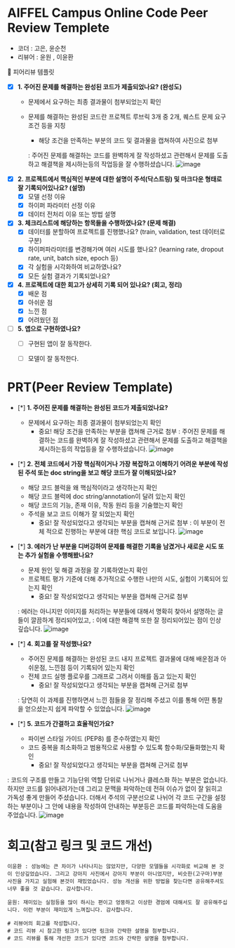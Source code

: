 # AIFFEL Campus Online Code Peer Review Templete
- 코더 : 고은, 윤순천
- 리뷰어 : 윤원 , 이윤환

🤔 피어리뷰 템플릿

- [X]  **1. 주어진 문제를 해결하는 완성된 코드가 제출되었나요? (완성도)**
    - 문제에서 요구하는 최종 결과물이 첨부되었는지 확인
    - 문제를 해결하는 완성된 코드란 프로젝트 루브릭 3개 중 2개, 
    퀘스트 문제 요구조건 등을 지칭
        - 해당 조건을 만족하는 부분의 코드 및 결과물을 캡쳐하여 사진으로 첨부

      : 주어진 문제를 해결하는 코드를 완벽하게 잘 작성하셨고 관련해서 문제를 도출하고 해결책을 제시하는등의 작업등을 잘 수행하셨습니다.
    ![image](https://github.com/user-attachments/assets/57d42058-a7fa-4cfc-90e3-c03d33aa3e40)
- [X]  **2. 프로젝트에서 핵심적인 부분에 대한 설명이 주석(닥스트링) 및 마크다운 형태로 잘 기록되어있나요? (설명)**
    - [X]  모델 선정 이유
    - [X]  하이퍼 파라미터 선정 이유
    - [X]  데이터 전처리 이유 또는 방법 설명

- [X]  **3. 체크리스트에 해당하는 항목들을 수행하였나요? (문제 해결)**
    - [X]  데이터를 분할하여 프로젝트를 진행했나요? (train, validation, test 데이터로 구분)
    - [X]  하이퍼파라미터를 변경해가며 여러 시도를 했나요? (learning rate, dropout rate, unit, batch size, epoch 등)
    - [X]  각 실험을 시각화하여 비교하였나요?
    - [X]  모든 실험 결과가 기록되었나요?

- [X]  **4. 프로젝트에 대한 회고가 상세히 기록 되어 있나요? (회고, 정리)**
    - [X]  배운 점
    - [X]  아쉬운 점
    - [X]  느낀 점
    - [X]  어려웠던 점

- [ ]  **5.  앱으로 구현하였나요?**
    - [ ]  구현된 앱이 잘 동작한다.
    - [ ]  모델이 잘 동작한다.





# PRT(Peer Review Template)
- [*]  **1. 주어진 문제를 해결하는 완성된 코드가 제출되었나요?**
    - 문제에서 요구하는 최종 결과물이 첨부되었는지 확인
        - 중요! 해당 조건을 만족하는 부분을 캡쳐해 근거로 첨부
      : 주어진 문제를 해결하는 코드를 완벽하게 잘 작성하셨고 관련해서 문제를 도출하고 해결책을 제시하는등의 작업등을 잘 수행하셨습니다.
    ![image](https://github.com/user-attachments/assets/57d42058-a7fa-4cfc-90e3-c03d33aa3e40)

- [*]  **2. 전체 코드에서 가장 핵심적이거나 가장 복잡하고 이해하기 어려운 부분에 작성된 
주석 또는 doc string을 보고 해당 코드가 잘 이해되었나요?**
    - 해당 코드 블럭을 왜 핵심적이라고 생각하는지 확인
    - 해당 코드 블럭에 doc string/annotation이 달려 있는지 확인
    - 해당 코드의 기능, 존재 이유, 작동 원리 등을 기술했는지 확인
    - 주석을 보고 코드 이해가 잘 되었는지 확인
        - 중요! 잘 작성되었다고 생각되는 부분을 캡쳐해 근거로 첨부
    : 이 부분이 전체 적으로 진행하는 부분에 대한 핵심 코드로 보입니다.
    ![image](https://github.com/user-attachments/assets/46908c51-a3ad-436f-b576-cc39f379d0b2)
        
- [*]  **3. 에러가 난 부분을 디버깅하여 문제를 해결한 기록을 남겼거나
새로운 시도 또는 추가 실험을 수행해봤나요?**
    - 문제 원인 및 해결 과정을 잘 기록하였는지 확인
    - 프로젝트 평가 기준에 더해 추가적으로 수행한 나만의 시도, 
    실험이 기록되어 있는지 확인
        - 중요! 잘 작성되었다고 생각되는 부분을 캡쳐해 근거로 첨부
     
    : 에러는 아니지만 이미지를 처리하는 부분들에 대해서 명확히 찾아서 설명하는 글들이 깔끔하게 정리되어있고,
    : 이에 대한 해결책 또한 잘 정리되어있는 점이 인상 깊습니다.
    ![image](https://github.com/user-attachments/assets/41809973-4498-44be-a016-2de5f8079e1f)

- [*]  **4. 회고를 잘 작성했나요?**
    - 주어진 문제를 해결하는 완성된 코드 내지 프로젝트 결과물에 대해
    배운점과 아쉬운점, 느낀점 등이 기록되어 있는지 확인
    - 전체 코드 실행 플로우를 그래프로 그려서 이해를 돕고 있는지 확인
        - 중요! 잘 작성되었다고 생각되는 부분을 캡쳐해 근거로 첨부
     
    : 당연히 이 과제를 진행하면서 느낀 점들을 잘 정리해 주셨고 이를 통해 어떤 통찰을 얻으셨는지 쉽게 파악할 수 있었습니다.
      ![image](https://github.com/user-attachments/assets/a15abebd-e53d-4b56-ae88-9144ced3ca61)
  
- [*]  **5. 코드가 간결하고 효율적인가요?**
    - 파이썬 스타일 가이드 (PEP8) 를 준수하였는지 확인
    - 코드 중복을 최소화하고 범용적으로 사용할 수 있도록 함수화/모듈화했는지 확인
        - 중요! 잘 작성되었다고 생각되는 부분을 캡쳐해 근거로 첨부

: 코드의 구조를 만들고 기능단위 역할 단위로 나뉘거나 클레스화 하는 부분은 없습니다.
하지만 코드를 읽어내려가는데 그리고 문맥을 파악하는데 전혀 이슈가 없이 잘 읽히고 가독성 좋게 만들어 주셨습니다.
더해서 주석의 구분선으로 나뉘어 각 코드 구간을 설정하는 부분이나 그 안에 내용을 작성하여 안내하는 부분등은 코드를 파악하는데 도움을 주었습니다.
![image](https://github.com/user-attachments/assets/f5c91e96-9819-4842-ae94-4b1ecdb9416b)


# 회고(참고 링크 및 코드 개선)
```
이윤환 : 성능에는 큰 차이가 나타나지는 않았지만, 다양한 모델들을 시각화로 비교해 본 것이 인상깊었습니다. 그리고 강아지 사진에서 강아지 부분이 아니었지만, 비슷한(고구마)부분 사진을 가지고 실험해 본것이 재밌었습니다. 성능 개선을 위한 방법을 찾는다면 공유해주셔도 너무 좋을 것 같습니다. 감사합니다.

윤원: 재미있는 실험등을 많이 하시는 편이고 엉뚱하고 이상한 경엄에 대해서도 잘 공유해주십니다. 이런 부분이 재미있게 느껴집니다. 감사합니다.

# 리뷰어의 회고를 작성합니다.
# 코드 리뷰 시 참고한 링크가 있다면 링크와 간략한 설명을 첨부합니다.
# 코드 리뷰를 통해 개선한 코드가 있다면 코드와 간략한 설명을 첨부합니다.
```
